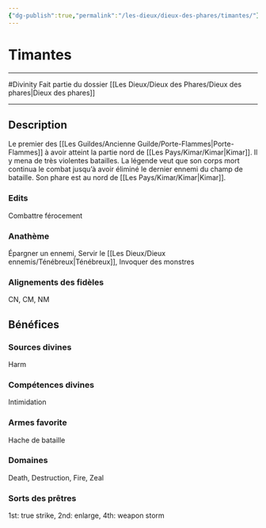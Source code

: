 ```yaml
---
{"dg-publish":true,"permalink":"/les-dieux/dieux-des-phares/timantes/"}
---
```


# Timantes
---
#Divinity 
Fait partie du dossier [[Les Dieux/Dieux des Phares/Dieux des phares\|Dieux des phares]]

-------
## Description
Le premier des [[Les Guildes/Ancienne Guilde/Porte-Flammes\|Porte-Flammes]] à avoir atteint la partie nord de [[Les Pays/Kimar/Kimar\|Kimar]]. Il y mena de très violentes batailles. La légende veut que son corps mort continua le combat jusqu’à avoir éliminé le dernier ennemi du champ de bataille.
Son phare est au nord de [[Les Pays/Kimar/Kimar\|Kimar]].
### Edits
Combattre férocement
### Anathème
Épargner un ennemi, Servir le [[Les Dieux/Dieux ennemis/Ténébreux\|Ténébreux]], Invoquer des monstres
### Alignements des fidèles
CN, CM, NM
## Bénéfices
### Sources divines
Harm
### Compétences divines
Intimidation
### Armes favorite
Hache de bataille
### Domaines
Death, Destruction, Fire, Zeal
### Sorts des prêtres
1st: true strike, 2nd: enlarge, 4th: weapon storm